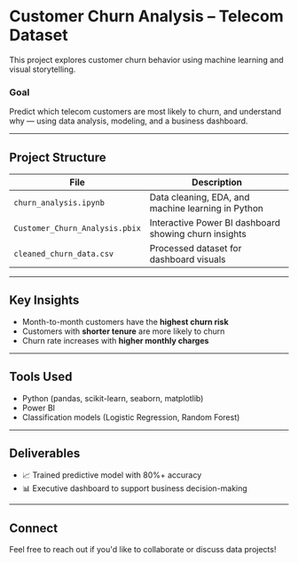 # Customer Churn Analysis – Telecom Dataset

This project explores customer churn behavior using machine learning and visual storytelling.

### Goal
Predict which telecom customers are most likely to churn, and understand why — using data analysis, modeling, and a business dashboard.

---

## Project Structure

| File | Description |
|------|-------------|
| `churn_analysis.ipynb` | Data cleaning, EDA, and machine learning in Python |
| `Customer_Churn_Analysis.pbix` | Interactive Power BI dashboard showing churn insights |
| `cleaned_churn_data.csv` | Processed dataset for dashboard visuals |

---

## Key Insights

- Month-to-month customers have the **highest churn risk**
- Customers with **shorter tenure** are more likely to churn
- Churn rate increases with **higher monthly charges**

---

## Tools Used

- Python (pandas, scikit-learn, seaborn, matplotlib)
- Power BI
- Classification models (Logistic Regression, Random Forest)

---

## Deliverables

- 📈 Trained predictive model with 80%+ accuracy
- 📊 Executive dashboard to support business decision-making

---

## Connect

Feel free to reach out if you'd like to collaborate or discuss data projects!
